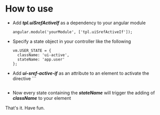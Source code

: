 # How to use
* Add ___tpl.uiSrefActiveIf___ as a dependency to your angular module  
    ```
    angular.module('yourModule', ['tpl.uiSrefActiveIf']);
    ```

* Specify a state object in your controller like the following
    ```
    vm.USER_STATE = {
      className: 'ui-active',
      stateName: 'app.user'
    };
    ```

* Add ___ui-sref-active-if___ as an attribute to an element to activate the directive
		```
    <E ui-sref-active-if="vm.YOUR_STATE"></E>
    ```

* Now every state containing the ___stateName___ will trigger the adding of ___className___ to your element

That's it. Have fun.
